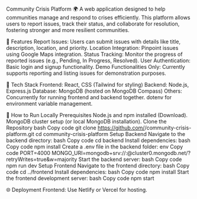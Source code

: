 
Community Crisis Platform 🌍
A web application designed to help communities manage and respond to crises efficiently. This platform allows users to report issues, track their status, and collaborate for
resolution, fostering stronger and more resilient communities.

🌟 Features
Report Issues: Users can submit issues with details like title, description, location, and priority.
Location Integration: Pinpoint issues using Google Maps integration.
Status Tracking: Monitor the progress of reported issues (e.g., Pending, In Progress, Resolved).
User Authentication: Basic login and signup functionality.
Demo Functionalities Only: Currently supports reporting and listing issues for demonstration purposes.



🚀 Tech Stack
Frontend: React, CSS (Tailwind for styling)
Backend: Node.js, Express.js
Database: MongoDB (hosted on MongoDB Compass)
Others:
Concurrently for running frontend and backend together.
dotenv for environment variable management.


🎯 How to Run Locally
Prerequisites
Node.js and npm installed (Download).
MongoDB cluster setup (or local MongoDB installation).
Clone the Repository
bash
Copy code
git clone https://github.com/<your-username>/community-crisis-platform.git
cd community-crisis-platform
Setup Backend
Navigate to the backend directory:
bash
Copy code
cd backend
Install dependencies:
bash
Copy code
npm install
Create a .env file in the backend folder:
env
Copy code
PORT=4000
MONGO_URI=mongodb+srv://<username>:<password>@cluster0.mongodb.net/<dbname>?retryWrites=true&w=majority
Start the backend server:
bash
Copy code
npm run dev
Setup Frontend
Navigate to the frontend directory:
bash
Copy code
cd ../frontend
Install dependencies:
bash
Copy code
npm install
Start the frontend development server:
bash
Copy code
npm start

🌐 Deployment
Frontend:
Use Netlify or Vercel for hosting.
